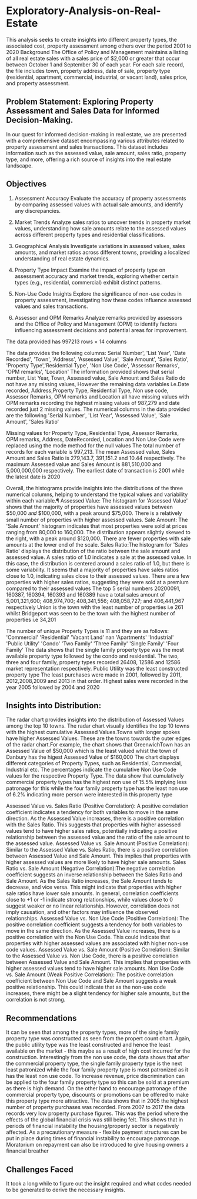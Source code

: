 # Exploratory-Analysis-on-Real-Estate
This analysis seeks to create insights into different property types, the associated cost, property assessment among others over the period 2001 to 2020
Background 
The Office of Policy and Management maintains a listing of all real estate sales with a sales price of $2,000 or greater that occur between October 1 and September 30 of each year. For each sale record, the file includes town, property address, date of sale, property type (residential, apartment, commercial, industrial, or vacant land), sales price, and property assessment.

## Problem Statement:  Exploring Property Assessment and Sales Data for Informed Decision-Making. 
In our quest for informed decision-making in real estate, we are presented with a comprehensive dataset encompassing various attributes related to property assessment and sales transactions. 
This dataset includes information such as the assessed value, sale amount, sales ratio, property type, and more, offering a rich source of insights into the real estate landscape.

## Objectives 
1. Assessment Accuracy Evaluate the accuracy of property assessments by comparing assessed 
values with actual sale amounts, and identify any discrepancies.

2. Market Trends Analyze sales ratios to uncover trends in property market values, 
understanding how sale amounts relate to the assessed values across different property types and 
residential classifications.

3. Geographical Analysis Investigate variations in assessed values, sales amounts, and market 
ratios across different towns, providing a localized understanding of real estate dynamics.

4. Property Type Impact Examine the impact of property type on assessment accuracy and 
market trends, exploring whether certain types (e.g., residential, commercial) exhibit distinct 
patterns.

5. Non-Use Code Insights Explore the significance of non-use codes in property assessment, 
investigating how these codes influence assessed values and sales transactions.

6. Assessor and OPM Remarks Analyze remarks provided by assessors and the Office of Policy 
and Management (OPM) to identify factors influencing assessment decisions and potential areas 
for improvement.

The data provided has 997213 rows × 14 columns

The data provides the following columns: Serial Number', 'List Year', 'Date Recorded', 'Town', 'Address', 'Assessed Value', 'Sale Amount', 'Sales Ratio', 'Property Type','Residential Type', 'Non Use Code', 'Assessor Remarks', 'OPM remarks', 'Location'
The information provided shows that serial number, List Year, Town,  Assessed value, Sale Amount and Sales Ratio do not have any missing values,
However the remaining data variables i.e.Date recorded, Address,Property Type, Residential Type, Non use code, Assessor Remarks, OPM remarks and Location all have missing values with OPM remarks recording the highest missing values of 987,279 and date recorded just 2 missing values.
The numerical columns in the data provided are the following 'Serial Number', 'List Year', 'Assessed Value', 'Sale Amount', 'Sales Ratio'

Missing values for Property Type, Residential Type, Assessor Remarks, OPM remarks, Address, DateRecorded, Location and Non Use Code were replaced using the mode method for the null values
The total number of records for each variable is 997,213. The mean Assessed value, Sales Amount and Sales Ratio is 279,143.7, 391,151.2 and 10.44 respectively. The maximum Assessed value and Sales Amount is 881,510,000 and 5,000,000,000 respectively. The earliest date of transaction is 2001 while the latest date is 2020

Overall, the histograms provide insights into the distributions of the three numerical columns, helping to understand the typical values and variability within each variable.¶
Assessed Value: The histogram for 'Assessed Value' shows that the majority of properties have assessed values between  $50,000 𝑎𝑛𝑑 $100,000, with a peak around $75,000. There is a relatively small number of properties with higher assessed values. Sale Amount:
The 'Sale Amount' histogram indicates that most properties were sold at prices ranging from 80,000 to 160,000. The distribution appears slightly skewed to the right, with a peak around $120,000. There are fewer properties with sale amounts at the lower end of the scale. 
Sales Ratio:The histogram for 'Sales Ratio' displays the distribution of the ratio between the sale amount and assessed value. A sales ratio of 1.0 indicates a sale at the assessed value. In this case, the distribution is centered around a sales ratio of 1.0, but there is some variability. It seems that a majority of properties have sales ratios close to 1.0, indicating sales close to their assessed values. There are a few properties with higher sales ratios, suggesting they were sold at a premium compared to their assessed values
The top 5 serial numbers 20200091, 160387, 160394, 160393 and 160389 have a total sales amount of 5,001,321,600; 408,974,700; 408,341,556; 408,058,727; and 406,441,967 respectively
Union is the town with the least number of properties i.e 261 whilst Bridgeport was seen to be the town with the highest number of properties i.e 34,201

The number of unique Property Types is 11 
 and they are as follows: 'Commercial' 'Residential' 'Vacant Land' nan 'Apartments' 'Industrial' 'Public Utility' 'Condo' 'Two Family' 'Three Family' 'Single Family' 'Four Family'
 The data shows that the single family property type was the most available property type followed by the condo and residential. The two, three and four family, property types recorded 26408, 12586 and 12586 market representation respectively. Public Utility was the least constructed property type
 The least purchases were made in 2001, followed by 2011, 2012,2008,2009 and 2013 in that order. Highest sales were recorded in the year 2005 followed by 2004 and 2020
 
## Insights into Distribution:
The radar chart provides insights into the distribution of Assessed Values among the top 10 towns. The radar chart visually identifies the top 10 towns with the highest cumulative Assessed Values.Towns with longer spokes have higher Assessed Values. These are the towns towards the outer edges of the radar chart.For example, the chart shows that GreenwichTown has an Assessed Value of $50,000 which is the least valued whist the town of Danbury has the higest Assessed Value of $160,000
 The chart displays different categories of Property Types, such as Residential, Commercial, Industrial etc. The percentages indicate the cumulative Non Use Code values for the respective Property Type. The data show that cumulatively commercial property types has the highest non use of 15.5% implying less patronage for this while the four family property type has the least non use  of 6.2% indicating more person were interested in this property type
 
 Assessed Value vs. Sales Ratio (Positive Correlation):  A positive correlation coefficient indicates a tendency for both variables to move in the same direction. As the Assessed Value increases, there is a positive correlation with the Sales Ratio. This suggests that properties with higher assessed values tend to have higher sales ratios, potentially indicating a positive relationship between the assessed value and the ratio of the sale amount to the assessed value. 
Assessed Value vs. Sale Amount (Positive Correlation):
Similar to the Assessed Value vs. Sales Ratio, there is a positive correlation between Assessed Value and Sale Amount. This implies that properties with higher assessed values are more likely to have higher sale amounts. Sales Ratio vs. Sale Amount (Negative Correlation):The negative correlation coefficient suggests an inverse relationship between the Sales Ratio and Sale Amount. As the Sales Ratio increases, the Sale Amount tends to decrease, and vice versa. This might indicate that properties with higher sale ratios have lower sale amounts. In general, correlation coefficients close to +1 or -1 indicate strong relationships, while values close to 0 suggest weaker or no linear relationship. However, correlation does not imply causation, and other factors may influence the observed relationships.
Assessed Value vs. Non Use Code (Positive Correlation):
The positive correlation coefficient suggests a tendency for both variables to move in the same direction. As the Assessed Value increases, there is a positive correlation with the Non Use Code. This could indicate that properties with higher assessed values are associated with higher non-use code values. Assessed Value vs. Sale Amount (Positive Correlation):
Similar to the Assessed Value vs. Non Use Code, there is a positive correlation between Assessed Value and Sale Amount. This implies that properties with higher assessed values tend to have higher sale amounts. Non Use Code vs. Sale Amount (Weak Positive Correlation):
The positive correlation coefficient between Non Use Code and Sale Amount suggests a weak positive relationship. This could indicate that as the non-use code increases, there might be a slight tendency for higher sale amounts, but the correlation is not strong.

## Recommendations

It can be seen that among the property types, more of the single family property type was constructed as seen from the propert count chart. Again, the public utility type was the least constructed and hence the least available on the market - this maybe as a result of high cost incurred for the construction. Interestingly from the non use code, the data shows that after the commercial property type, the single family property type is the next least patronized while the four family property type is most patronized as it has the least non use code. To increase revenue, price discrimination can be applied to the four family property type so this can be sold at a premium as there is high demand. On the other hand to encourage patronage of the commercial property type, discounts or promotions can be offered to make this property type more attractive.
The data shows that in 2005 the highest number of property purchases was recorded. From 2007 to 2017 the data records very low property purchase figures. This was the period where the effects of the global financial crisis was still being felt. This shows that in periods of financial instability the housing/property sector is negatively affected. As a precautionary measure - flexible payment structures can be put in place during times of financial instability to encourage patronage. Moratorium on repayment can also be introduced to give housing owners a financial breather

## Challenges Faced
It took a long while to figure out the insight required and what codes needed to be generated to derive the necessary insights.



